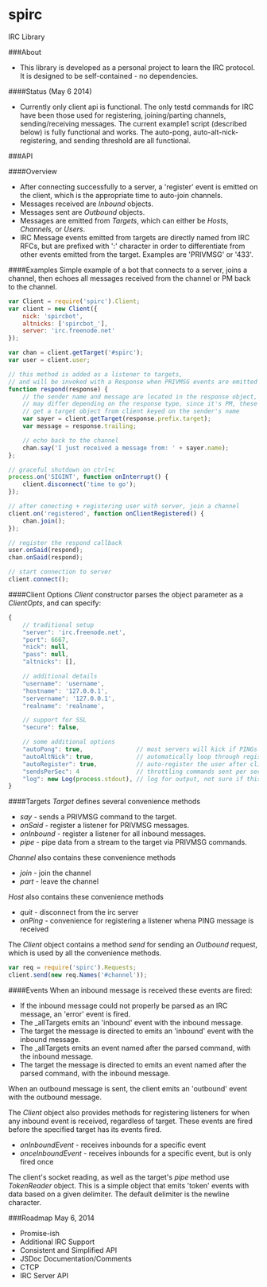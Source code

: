spirc
=====

IRC Library

###About
* This library is developed as a personal project to learn the IRC protocol. It is designed to be self-contained - no dependencies.

####Status (May 6 2014)
* Currently only client api is functional. The only testd commands for IRC have been those used for registering, joining/parting channels, sending/receiving messages. The current example1 script (described below) is fully functional and works. The auto-pong, auto-alt-nick-registering, and sending threshold are all functional.

###API

####Overview
* After connecting successfully to a server, a 'register' event is emitted on the client, which is the appropriate time to auto-join channels.
* Messages received are _Inbound_ objects.
* Messages sent are _Outbound_ objects.
* Messages are emitted from _Targets_, which can either be _Hosts_, _Channels_, or _Users_.
* IRC Message events emitted from targets are directly named from IRC RFCs, but are prefixed with ':' character in order to differentiate from other events emitted from the target. Examples are 'PRIVMSG' or '433'.

####Examples
Simple example of a bot that connects to a server, joins a channel, then echoes all messages received from the channel or PM back to the channel.
```javascript
var Client = require('spirc').Client;
var client = new Client({
    nick: 'spircbot',
    altnicks: ['spircbot_'],
    server: 'irc.freenode.net'
});

var chan = client.getTarget('#spirc');
var user = client.user;

// this method is added as a listener to targets,
// and will be invoked with a Response when PRIVMSG events are emitted
function respond(response) {
    // the sender name and message are located in the response object, which
    // may differ depending on the response type, since it's PM, these are always the case
    // get a target object from client keyed on the sender's name
    var sayer = client.getTarget(response.prefix.target);
    var message = response.trailing;

    // echo back to the channel
    chan.say('I just received a message from: ' + sayer.name);
};

// graceful shutdown on ctrl+c
process.on('SIGINT', function onInterrupt() {
    client.disconnect('time to go');
});

// after conecting + registering user with server, join a channel
client.on('registered', function onClientRegistered() {
    chan.join();
});

// register the respond callback
user.onSaid(respond);
chan.onSaid(respond);

// start connection to server
client.connect();
```

####Client Options
_Client_ constructor parses the object parameter as a _ClientOpts_, and can specify:
```javascript
{
	// traditional setup
	"server": 'irc.freenode.net',
	"port": 6667,
	"nick": null,
	"pass": null,
	"altnicks": [],

	// additional details 
	"username": 'username',
	"hostname": '127.0.0.1',
	"servername": '127.0.0.1',
	"realname": 'realname',

	// support for SSL
	"secure": false,

	// some additional options
	"autoPong": true,				// most servers will kick if PINGs are not replied to
	"autoAltNick": true,			// automatically loop through registering the nicks under the 'altnicks' option
	"autoRegister": true,			// auto-register the user after client connects to server
	"sendsPerSec": 4				// throttling commands sent per sec
	"log": new Log(process.stdout),	// log for output, not sure if this will be kept
}
```

####Targets
_Target_ defines several convenience methods
- _say_ - sends a PRIVMSG command to the target.
- _onSaid_ - register a listener for PRIVMSG messages.
- _onInbound_ - register a listener for all inbound messages.
- _pipe_ - pipe data from a stream to the target via PRIVMSG commands.

_Channel_ also contains these convenience methods
- _join_ - join the channel
- _part_ - leave the channel

_Host_ also contains these convenience methods
- _quit_ - disconnect from the irc server
- _onPing_ - convenience for registering a listener whena PING message is received

The _Client_ object contains a method _send_ for sending an _Outbound_ request, which is used by all the convenience methods.
```javascript
var req = require('spirc').Requests;
client.send(new req.Names('#channel'));
```

####Events
When an inbound message is received these events are fired:
- If the inbound message could not properly be parsed as an IRC message, an 'error' event is fired.
- The _allTargets emits an 'inbound' event with the inbound message.
- The target the message is directed to emits an 'inbound' event with the inbound message.
- The _allTargets emits an event named after the parsed command, with the inbound message.
- The target the message is directed to emits an event named after the parsed command, with the inbound message.

When an outbound message is sent, the client emits an 'outbound' event with the outbound message.

The _Client_ object also provides methods for registering listeners for when any inbound event is received, regardless of target. These events are fired before the specified target has its events fired.
- _onInboundEvent_ - receives inbounds for a specific event
- _onceInboundEvent_ - receives inbounds for a specific event, but is only fired once


The client's socket reading, as well as the target's _pipe_ method use _TokenReader_ object. This is a simple object that emits 'token' events with data based on a given delimiter. The default delimiter is the newline character.


###Roadmap
May 6, 2014
- Promise-ish
- Additional IRC Support
- Consistent and Simplified API
- JSDoc Documentation/Comments
- CTCP
- IRC Server API
